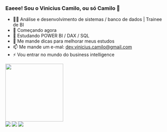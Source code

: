 ### Eaeee! Sou o Vinicius Camilo, ou só Camilo 👋

- 👨‍🎓 Análise e desenvolvimento de sistemas / banco de dados | Trainee de BI
- 👶 Começando agora
- 🌱 Estudando POWER BI / DAX / SQL
- 💬 Me mande dicas para melhorar meus estudos
- 📫 Me mande um e-mal: dev.vinicius.camilo@gmail.com
- ⚡ Vou entrar no mundo do business intelligence

<div>
  <a href="https://github.com/camiluoo">
  <img height="180em" src="https://github-readme-stats.vercel.app/api?username=camiluoo&show_icons=true&theme=tokyonight&include_all_commits=true&count_private=true"/>
  
</div>
  
<div> 
  <a href="https://www.linkedin.com/in/vinicius-camilo/" target="_blank"><img src="https://img.shields.io/badge/-LinkedIn-%230077B5?style=for-the-badge&logo=linkedin&logoColor=white" target="_blank"></a>
  <a href = "mailto:dev.vinicius.camilo@gmail.com"><img src="https://img.shields.io/badge/-Gmail-%23333?style=for-the-badge&logo=gmail&logoColor=white" target="_blank"></a>   
  <a href="https://instagram.com/camiluo" target="_blank"><img src="https://img.shields.io/badge/-Instagram-%23E4405F?style=for-the-badge&logo=instagram&logoColor=white" target="_blank"></a>
  </div>
  
